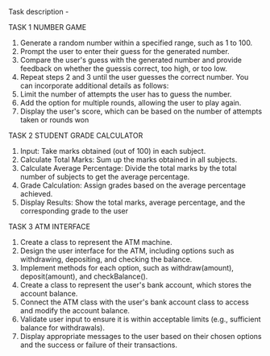 Task description -





TASK 1
NUMBER GAME
1. Generate a random number within a specified range, such as 1 to 100.
2. Prompt the user to enter their guess for the generated number.
3. Compare the user's guess with the generated number and provide feedback on whether the guessis correct, too high, or too low.
4. Repeat steps 2 and 3 until the user guesses the correct number.
You can incorporate additional details as follows:
5. Limit the number of attempts the user has to guess the number.
6. Add the option for multiple rounds, allowing the user to play again.
7. Display the user's score, which can be based on the number of attempts taken or rounds won

TASK 2
STUDENT GRADE CALCULATOR
1. Input: Take marks obtained (out of 100) in each subject.
2. Calculate Total Marks: Sum up the marks obtained in all subjects.
3. Calculate Average Percentage: Divide the total marks by the total number of subjects to get the average percentage.
4. Grade Calculation: Assign grades based on the average percentage achieved.
5. Display Results: Show the total marks, average percentage, and the corresponding grade to the user

TASK 3
ATM INTERFACE
1. Create a class to represent the ATM machine.
2. Design the user interface for the ATM, including options such as withdrawing, depositing, and checking the balance.
3. Implement methods for each option, such as withdraw(amount), deposit(amount), and checkBalance().
4. Create a class to represent the user's bank account, which stores the account balance.
5. Connect the ATM class with the user's bank account class to access and modify the account balance.
6. Validate user input to ensure it is within acceptable limits (e.g., sufficient balance for withdrawals).
7. Display appropriate messages to the user based on their chosen options and the success or failure of their transactions.
